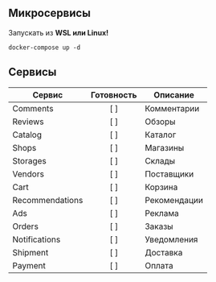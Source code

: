 ## Микросервисы 
Запускать из **WSL или Linux!**

```shell
docker-compose up -d
```
## Сервисы

| Сервис | Готовность | Описание |
| --- | :---: | --- |
| Comments  | <span>[ ]</span> | Комментарии |
| Reviews   | <span>[ ]</span> | Обзоры |
| Catalog   | <span>[ ]</span> | Каталог |
| Shops     | <span>[ ]</span> | Магазины |
| Storages  | <span>[ ]</span> | Склады |
| Vendors   | <span>[ ]</span> | Поставщики |
| Cart      | <span>[ ]</span> | Корзина |
| Recommendations | <span>[ ]</span> | Рекомендации |
| Ads       | <span>[ ]</span> | Реклама |
| Orders    | <span>[ ]</span> | Заказы |
| Notifications | <span>[ ]</span> | Уведомления	|
| Shipment  | <span>[ ]</span> | Доставка |
| Payment   | <span>[ ]</span> | Оплата |
